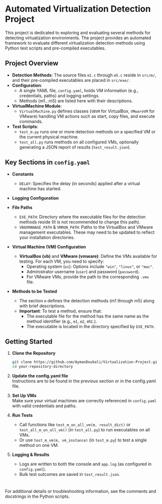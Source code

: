 # Automated Virtualization Detection Project

This project is dedicated to exploring and evaluating several methods for detecting virtualization environments.
The project provides an automated framework to evaluate different virtualization detection methods using Python test scripts and pre-compiled executables.


## Project Overview

- **Detection Methods**: The source files `m1.c` through `m5.c` reside in `src/m/`, and their pre-compiled executables are placed in `src/exe/`.
- **Configuration**:  
  - A single YAML file, `config.yaml`, holds VM information (e.g., credentials, paths) and logging settings.  
  - Methods (m1...m5) are listed here with their descriptions.
- **VirtualMachine Module**:  
  - `VirtualMachine.py` defines classes (`VBVM` for VirtualBox, `VMwareVM` for VMware) handling VM actions such as start, copy files, and execute commands.
- **Test Scripts**:  
  - `test_m.py` runs one or more detection methods on a specified VM or the current physical machine.  
  - `test_all.py` runs methods on all configured VMs, optionally generating a JSON report of results (`test_result.json`).

## Key Sections in `config.yaml`

- **Constants**
  - `DELAY`: Specifies the delay (in seconds) applied after a virtual machine has started.

- **Logging Configuration**

- **File Paths**
  - `EXE_PATH`: Directory where the executable files for the detection methods reside (It is not recommended to change this path).
  - `VBOXMANAGE_PATH` & `VMRUN_PATH`: Paths to the VirtualBox and VMware management executables. These may need to be updated to reflect your installation directories.

- **Virtual Machine (VM) Configuration**
  - **VirtualBox (vb)** and **VMware (vmware)**: Define the VMs available for testing. For each VM, you need to specify:
    - Operating system (`os`): Options include `"win"`, `"linux"`, or `"mac"`.
    - Administrator username (`user`) and password (`password`).
    - For VMware VMs, provide the path to the corresponding `.vmx` file.
  
- **Methods to be Tested**
  - The section `m` defines the detection methods (m1 through m5) along with brief descriptions.
  - **Important**: To test a method, ensure that:
    - The executable file for the method has the same name as the method identifier (e.g., `m1`, `m2`, etc.).
    - The executable is located in the directory specified by `EXE_PATH`.


## Getting Started

1. **Clone the Repository**

   ```bash
   git clone https://github.com/AymanDoukali/Virtualization-Project.git
   cd your-repository-directory
   
2. **Update the config.yaml file**  
Instructions are to be found in the previous section or in the config.yaml file.

3. **Set Up VMs**  
   Make sure your virtual machines are correctly referenced in `config.yaml` with valid credentials and paths.

4. **Run Tests**  
   - Call functions like `test_m_on_all_vm(m, result_dict)` or `test_all_m_on_all_vm()` (in `test_all.py`) to run executables on all VMs.  
   - Or use `test_m_vm(m, vm_instance)` (in `test_m.py`) to test a single method on one VM.

5. **Logging & Results**  
   - Logs are written to both the console and `app.log` (as configured in `config.yaml`).  
   - Bulk test outcomes are saved in `test_result.json`.


#
For additional details or troubleshooting information, see the comments and docstrings in the Python scripts.
